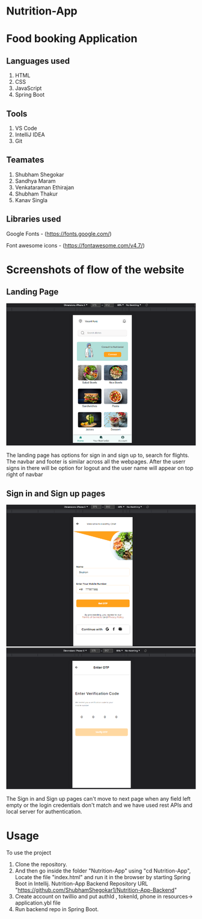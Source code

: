 # Nutrition-App
# Food booking Application

## Languages used

1. HTML
2. CSS
3. JavaScript
4. Spring Boot


## Tools

1. VS Code
2. IntelliJ IDEA
3. Git

## Teamates

1. Shubham Shegokar
2. Sandhya Maram
3. Venkataraman Ethirajan
4. Shubham Thakur
5. Kanav Singla

## Libraries used 

Google Fonts - (https://fonts.google.com/)

Font awesome icons - (https://fontawesome.com/v4.7/)

# Screenshots of flow of the website

## Landing Page
![Editing Nutrition_README md at main ·ShubhamShegokar_Nutrition_README-clone - Google Chrome 14_11_2021 7_40_14 PM](https://raw.githubusercontent.com/ShubhamShegokar1/Nutrition-App/main/screenshots/landing%20page11.png)

  The landing page has options for sign in and sign up to, search for flights. The navbar and footer is similar across all the webpages. After the userr signs in there will be option for logout and the user name will appear on top right of navbar

## Sign in and Sign up pages
![Editing Nutrition_README_README md at main · ShubhamShegokar_Nutrition_README - Google Chrome 14_11_2021 7_40_14 PM](https://raw.githubusercontent.com/ShubhamShegokar1/Nutrition-App/main/screenshots/Registration1.png)
![Editing Nutrition_README_README md at main · ShubhamShegokar_Nutrition_README - Google Chrome 14_11_2021 7_40_14 PM](https://raw.githubusercontent.com/ShubhamShegokar1/Nutrition-App/main/screenshots/OTP11.png)

  The Sign in and Sign up pages can't move to next page when any field left empty or the login credentials don't match and we have used rest APIs and local server for authentication.
  



# Usage

To use the project 
1. Clone the repository.
2. And then go inside the folder "Nutrition-App" using "cd Nutrition-App", Locate the file "index.html" and run it in the browser by starting Spring Boot in Intellij. Nutrition-App Backend Repository URL "https://github.com/ShubhamShegokar1/Nutrition-App-Backend"
3. Create account on twillio and put authId , tokenId, phone in resources-> application.ybl file
4. Run backend repo in Spring Boot.
